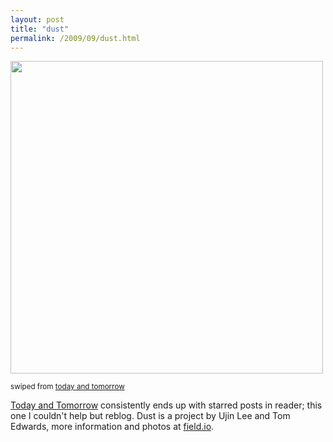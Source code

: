 ```yaml
---
layout: post
title: "dust"
permalink: /2009/09/dust.html
---
```


<img src="http://www.todayandtomorrow.net/wp-content/uploads/2009/09/dust_1.jpg" width="500" />

<p><small>swiped from <a href="http://www.todayandtomorrow.net/2009/09/14/dust-2/">today and tomorrow</a></small></p>

<p><a href="http://www.todayandtomorrow.net">Today and Tomorrow</a> consistently ends up with starred posts in reader; this one I couldn&#39;t help but reblog.  Dust is a project by Ujin Lee and Tom Edwards, more information and photos at <a href="http://www.field.io/process/research/art/dust">field.io</a>.</p>


